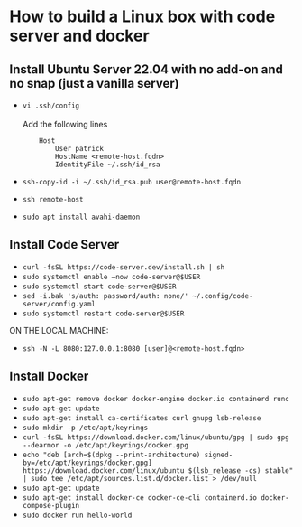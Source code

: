 # How to build a Linux box with code server and docker

## Install Ubuntu Server 22.04 with no add-on and no snap (just a vanilla server)

- `vi .ssh/config`<br /><br />
    Add the following lines
    ```
        Host
            User patrick    
            HostName <remote-host.fqdn>    
            IdentityFile ~/.ssh/id_rsa
    ```

- `ssh-copy-id -i ~/.ssh/id_rsa.pub user@remote-host.fqdn`
- `ssh remote-host`
- `sudo apt install avahi-daemon`

## Install Code Server
- `curl -fsSL https://code-server.dev/install.sh | sh`
- `sudo systemctl enable —now code-server@$USER`
- `sudo systemctl start code-server@$USER`
- `sed -i.bak 's/auth: password/auth: none/' ~/.config/code-server/config.yaml`
- `sudo systemctl restart code-server@$USER`



ON THE LOCAL MACHINE:
- `ssh -N -L 8080:127.0.0.1:8080 [user]@<remote-host.fqdn>`


## Install Docker

- `sudo apt-get remove docker docker-engine docker.io containerd runc`
- `sudo apt-get update`
- `sudo apt-get install ca-certificates curl gnupg lsb-release`
- `sudo mkdir -p /etc/apt/keyrings`
- `curl -fsSL https://download.docker.com/linux/ubuntu/gpg | sudo gpg --dearmor -o /etc/apt/keyrings/docker.gpg`
- `echo "deb [arch=$(dpkg --print-architecture) signed-by=/etc/apt/keyrings/docker.gpg] https://download.docker.com/linux/ubuntu $(lsb_release -cs) stable" | sudo tee /etc/apt/sources.list.d/docker.list > /dev/null`
- `sudo apt-get update`
- `sudo apt-get install docker-ce docker-ce-cli containerd.io docker-compose-plugin`
- `sudo docker run hello-world`
